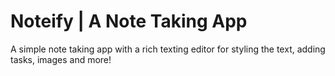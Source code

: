 # Noteify | A Note Taking App

A simple note taking app with a rich texting editor for styling the text, adding tasks, images and more! 